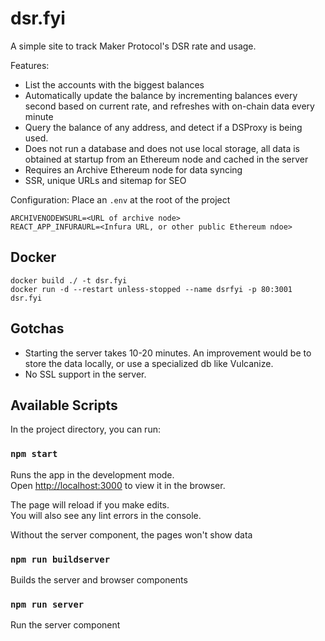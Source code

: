 # dsr.fyi
A simple site to track Maker Protocol's DSR rate and usage.

Features:
- List the accounts with the biggest balances
- Automatically update the balance by incrementing balances every second based on current rate, and refreshes with on-chain data every minute
- Query the balance of any address, and detect if a DSProxy is being used.
- Does not run a database and does not use local storage, all data is obtained at startup from an Ethereum node and cached in the server
- Requires an Archive Ethereum node for data syncing
- SSR, unique URLs and sitemap for SEO

Configuration:
Place an `.env` at the root of the project
```
ARCHIVENODEWSURL=<URL of archive node>
REACT_APP_INFURAURL=<Infura URL, or other public Ethereum ndoe>
```
## Docker
```
docker build ./ -t dsr.fyi
docker run -d --restart unless-stopped --name dsrfyi -p 80:3001 dsr.fyi
```

## Gotchas
- Starting the server takes 10-20 minutes. An improvement would be to store the data locally, or use a specialized db like Vulcanize.
- No SSL support in the server.
 
## Available Scripts

In the project directory, you can run:

### `npm start`

Runs the app in the development mode.<br>
Open [http://localhost:3000](http://localhost:3000) to view it in the browser.

The page will reload if you make edits.<br>
You will also see any lint errors in the console.

Without the server component, the pages won't show data
### `npm run buildserver`

Builds the server and browser components

### `npm run server`

Run the server component

